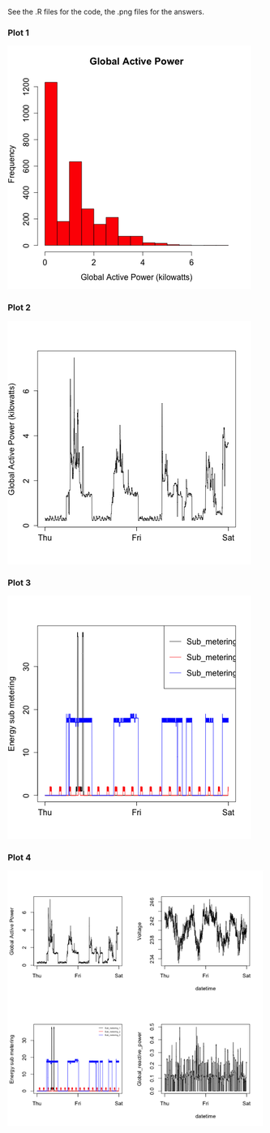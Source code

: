 
See the .R files for the code, the .png files for the answers.

### Plot 1


![Plot1](plot1.png) 


### Plot 2

![Plot2](plot2.png) 


### Plot 3

![Plot3](plot3.png) 


### Plot 4

![Plot4](plot4.png) 
